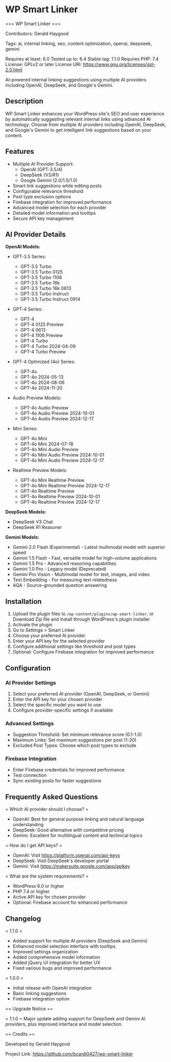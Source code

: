 # WP Smart Linker

=== WP Smart Linker ===

Contributors: Gerald Haygood

Tags: ai, internal linking, seo, content optimization, openai, deepseek, gemini

Requires at least: 6.0
Tested up to: 6.4
Stable tag: 1.1.0
Requires PHP: 7.4
License: GPLv2 or later
License URI: https://www.gnu.org/licenses/gpl-2.0.html

AI-powered internal linking suggestions using multiple AI providers including OpenAI, DeepSeek, and Google's Gemini.

## Description

WP Smart Linker enhances your WordPress site's SEO and user experience by automatically suggesting relevant internal links using advanced AI technology. Choose from multiple AI providers including OpenAI, DeepSeek, and Google's Gemini to get intelligent link suggestions based on your content.

## Features

* Multiple AI Provider Support:
  * OpenAI (GPT-3.5/4)
  * DeepSeek (V3/R1)
  * Google Gemini (2.0/1.5/1.0)
* Smart link suggestions while editing posts
* Configurable relevance threshold
* Post type exclusion options
* Firebase integration for improved performance
* Advanced model selection for each provider
* Detailed model information and tooltips
* Secure API key management

## AI Provider Details

**OpenAI Models:**
* GPT-3.5 Series:
  * GPT-3.5 Turbo
  * GPT-3.5 Turbo 0125
  * GPT-3.5 Turbo 1106
  * GPT-3.5 Turbo 16k
  * GPT-3.5 Turbo 16k 0613
  * GPT-3.5 Turbo Instruct
  * GPT-3.5 Turbo Instruct 0914

* GPT-4 Series:
  * GPT-4
  * GPT-4 0125 Preview
  * GPT-4 0613
  * GPT-4 1106 Preview
  * GPT-4 Turbo
  * GPT-4 Turbo 2024-04-09
  * GPT-4 Turbo Preview

* GPT-4 Optimized (4o) Series:
  * GPT-4o
  * GPT-4o 2024-05-13
  * GPT-4o 2024-08-06
  * GPT-4o 2024-11-20
  
* Audio Preview Models:
  * GPT-4o Audio Preview
  * GPT-4o Audio Preview 2024-10-01
  * GPT-4o Audio Preview 2024-12-17
  
* Mini Series:
  * GPT-4o Mini
  * GPT-4o Mini 2024-07-18
  * GPT-4o Mini Audio Preview
  * GPT-4o Mini Audio Preview 2024-10-01
  * GPT-4o Mini Audio Preview 2024-12-17
  
* Realtime Preview Models:
  * GPT-4o Mini Realtime Preview
  * GPT-4o Mini Realtime Preview 2024-12-17
  * GPT-4o Realtime Preview
  * GPT-4o Realtime Preview 2024-10-01
  * GPT-4o Realtime Preview 2024-12-17

**DeepSeek Models:**
* DeepSeek V3 Chat
* DeepSeek R1 Reasoner

**Gemini Models:**
* Gemini 2.0 Flash (Experimental) - Latest multimodal model with superior speed
* Gemini 1.5 Flash - Fast, versatile model for high-volume applications
* Gemini 1.5 Pro - Advanced reasoning capabilities
* Gemini 1.0 Pro - Legacy model (Deprecated)
* Gemini Pro Vision - Multimodal model for text, images, and video
* Text Embedding - For measuring text relatedness
* AQA - Source-grounded question answering

## Installation

1. Upload the plugin files to `/wp-content/plugins/wp-smart-linker`, or Download Zip file and install through WordPress's plugin installer
2. Activate the plugin
3. Go to Settings > Smart Linker
4. Choose your preferred AI provider
5. Enter your API key for the selected provider
6. Configure additional settings like threshold and post types
7. Optional: Configure Firebase integration for improved performance

## Configuration

### AI Provider Settings
1. Select your preferred AI provider (OpenAI, DeepSeek, or Gemini)
2. Enter the API key for your chosen provider
3. Select the specific model you want to use
4. Configure provider-specific settings if available

### Advanced Settings
* Suggestion Threshold: Set minimum relevance score (0.1-1.0)
* Maximum Links: Set maximum suggestions per post (1-20)
* Excluded Post Types: Choose which post types to exclude

### Firebase Integration
* Enter Firebase credentials for improved performance
* Test connection
* Sync existing posts for faster suggestions

## Frequently Asked Questions

= Which AI provider should I choose? =

* OpenAI: Best for general purpose linking and natural language understanding
* DeepSeek: Good alternative with competitive pricing
* Gemini: Excellent for multilingual content and technical topics

= How do I get API keys? =

* OpenAI: Visit https://platform.openai.com/api-keys
* DeepSeek: Visit DeepSeek's developer portal
* Gemini: Visit https://makersuite.google.com/app/apikey

= What are the system requirements? =

* WordPress 6.0 or higher
* PHP 7.4 or higher
* Active API key for chosen provider
* Optional: Firebase account for enhanced performance

## Changelog

= 1.1.0 =
* Added support for multiple AI providers (DeepSeek and Gemini)
* Enhanced model selection interface with tooltips
* Improved settings organization
* Added comprehensive model information
* Added jQuery UI integration for better UX
* Fixed various bugs and improved performance

= 1.0.0 =
* Initial release with OpenAI integration
* Basic linking suggestions
* Firebase integration option

== Upgrade Notice ==

= 1.1.0 =
Major update adding support for DeepSeek and Gemini AI providers, plus improved interface and model selection.

== Credits ==

Developed by Gerald Haygood

Project Link: https://github.com/bcardi0427/wp-smart-linker